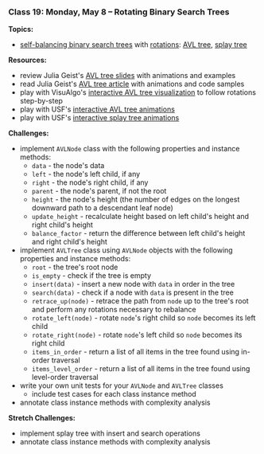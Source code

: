 ### Class 19: Monday, May 8 – Rotating Binary Search Trees

**Topics:**
- [self-balancing binary search trees] with [rotations]: [AVL tree], [splay tree]

**Resources:**
- review Julia Geist's [AVL tree slides] with animations and examples
- read Julia Geist's [AVL tree article] with animations and code samples
- play with VisuAlgo's [interactive AVL tree visualization][visualgo bst] to follow rotations step-by-step
- play with USF's [interactive AVL tree animations][USF AVL tree]
- play with USF's [interactive splay tree animations][USF splay tree]

**Challenges:**
- implement `AVLNode` class with the following properties and instance methods:
    - `data` - the node's data
    - `left` - the node's left child, if any
    - `right` - the node's right child, if any
    - `parent` - the node's parent, if not the root
    - `height` - the node's height (the number of edges on the longest downward path to a descendant leaf node)
    - `update_height` - recalculate height based on left child's height and right child's height
    - `balance_factor` - return the difference between left child's height and right child's height
- implement `AVLTree` class using `AVLNode` objects with the following properties and instance methods:
    - `root` - the tree's root node
    - `is_empty` - check if the tree is empty
    - `insert(data)` - insert a new node with `data` in order in the tree
    - `search(data)` - check if a node with `data` is present in the tree
    - `retrace_up(node)` - retrace the path from `node` up to the tree's root and perform any rotations necessary to rebalance
    - `rotate_left(node)` - rotate `node`'s right child so `node` becomes its left child
    - `rotate_right(node)` - rotate `node`'s left child so `node` becomes its right child
    - `items_in_order` - return a list of all items in the tree found using in-order traversal
    - `items_level_order` - return a list of all items in the tree found using level-order traversal
- write your own unit tests for your `AVLNode` and `AVLTree` classes
    - include test cases for each class instance method
- annotate class instance methods with complexity analysis

**Stretch Challenges:**
- implement splay tree with insert and search operations
- annotate class instance methods with complexity analysis

[self-balancing binary search trees]: https://en.wikipedia.org/wiki/Self-balancing_binary_search_tree
[rotations]: https://en.wikipedia.org/wiki/Tree_rotation
[AVL tree]: https://en.wikipedia.org/wiki/AVL_tree
[splay tree]: https://en.wikipedia.org/wiki/Splay_tree
[red-black tree]: https://en.wikipedia.org/wiki/Red%E2%80%93black_tree

[AVL tree slides]: https://docs.google.com/presentation/d/1ZTq_DbxTpnnTMw5GvF4TNJZV7P0k1UGwmm40-SBgfM8/edit
[AVL tree article]: https://medium.com/@julia.geist/c8cef61d3ea1
[visualgo bst]: https://visualgo.net/bst
[USF AVL tree]: https://www.cs.usfca.edu/~galles/visualization/AVLtree.html
[USF splay tree]: https://www.cs.usfca.edu/~galles/visualization/SplayTree.html
[USF red-black tree]: https://www.cs.usfca.edu/~galles/visualization/RedBlack.html
